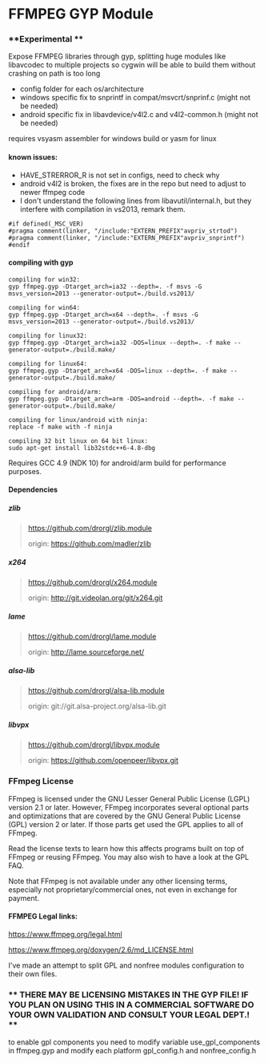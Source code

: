 # FFMPEG GYP Module

### **Experimental **

Expose FFMPEG libraries through gyp, splitting huge modules like libavcodec to multiple projects so cygwin will be able to build them without crashing on path is too long

* config folder for each os/architecture
* windows specific fix to snprintf in compat/msvcrt/snprinf.c (might not be needed)
* android specific fix in libavdevice/v4l2.c and v4l2-common.h (might not be needed)

requires vsyasm assembler for windows build or yasm for linux

#### known issues:
* HAVE_STRERROR_R is not set in configs, need to check why
* android v4l2 is broken, the fixes are in the repo but need to adjust to newer ffmpeg code
* I don't understand the following lines from libavutil/internal.h, but they interfere with compilation in vs2013, remark them.

```
#if defined(_MSC_VER)
#pragma comment(linker, "/include:"EXTERN_PREFIX"avpriv_strtod")
#pragma comment(linker, "/include:"EXTERN_PREFIX"avpriv_snprintf")
#endif
```

#### compiling with gyp
```
compiling for win32:
gyp ffmpeg.gyp -Dtarget_arch=ia32 --depth=. -f msvs -G msvs_version=2013 --generator-output=./build.vs2013/

compiling for win64:
gyp ffmpeg.gyp -Dtarget_arch=x64 --depth=. -f msvs -G msvs_version=2013 --generator-output=./build.vs2013/

compiling for linux32:
gyp ffmpeg.gyp -Dtarget_arch=ia32 -DOS=linux --depth=. -f make --generator-output=./build.make/

compiling for linux64:
gyp ffmpeg.gyp -Dtarget_arch=x64 -DOS=linux --depth=. -f make --generator-output=./build.make/

compiling for android/arm:
gyp ffmpeg.gyp -Dtarget_arch=arm -DOS=android --depth=. -f make --generator-output=./build.make/

compiling for linux/android with ninja:
replace -f make with -f ninja

compiling 32 bit linux on 64 bit linux:
sudo apt-get install lib32stdc++6-4.8-dbg
```

Requires GCC 4.9 (NDK 10) for android/arm build for performance purposes.

#### Dependencies

##### zlib
>
>https://github.com/drorgl/zlib.module
>
>origin: https://github.com/madler/zlib

##### x264
>
>https://github.com/drorgl/x264.module
>
>origin: http://git.videolan.org/git/x264.git

##### lame
>
>https://github.com/drorgl/lame.module
>
>origin: http://lame.sourceforge.net/

##### alsa-lib
>
>https://github.com/drorgl/alsa-lib.module
>
>origin: git://git.alsa-project.org/alsa-lib.git


##### libvpx 
>
>https://github.com/drorgl/libvpx.module
>
>origin: https://github.com/openpeer/libvpx.git



### FFmpeg License
FFmpeg is licensed under the GNU Lesser General Public License (LGPL) version 2.1 or later. However, FFmpeg incorporates several optional parts and optimizations that are covered by the GNU General Public License (GPL) version 2 or later. If those parts get used the GPL applies to all of FFmpeg.

Read the license texts to learn how this affects programs built on top of FFmpeg or reusing FFmpeg. You may also wish to have a look at the GPL FAQ.

Note that FFmpeg is not available under any other licensing terms, especially not proprietary/commercial ones, not even in exchange for payment.


#### FFMPEG Legal links:
https://www.ffmpeg.org/legal.html

https://www.ffmpeg.org/doxygen/2.6/md_LICENSE.html

I've made an attempt to split GPL and nonfree modules configuration to their own files. 

### ** THERE MAY BE LICENSING MISTAKES IN THE GYP FILE! IF YOU PLAN ON USING THIS IN A COMMERCIAL SOFTWARE DO YOUR OWN VALIDATION AND CONSULT YOUR LEGAL DEPT.! **

to enable gpl components you need to modify variable use_gpl_components in ffmpeg.gyp and modify each platform gpl_config.h and nonfree_config.h

